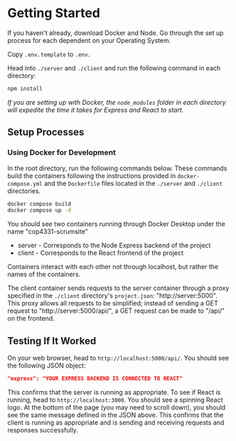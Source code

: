 # Getting Started

If you haven't already, download Docker and Node. Go through the set up process for each dependent on your Operating System.

Copy `.env.template` to `.env`.

Head into `./server` and `./client` and run the following command in each directory:

```bash
npm install
```

_If you are setting up with Docker, the `node_modules` folder in each directory will expedite the time it takes for Express and React to start._

## Setup Processes

### Using Docker for Development

In the root directory, run the following commands below. These commands build the containers following the instructions provided in `docker-compose.yml` and the `Dockerfile` files located in the `./server` and `./client` directories.

```bash
docker compose build
docker compose up -d
```

You should see two containers running through Docker Desktop under the name "cop4331-scrumsite"

-   server - Corresponds to the Node Express backend of the project
-   client - Corresponds to the React frontend of the project

Containers interact with each other not through localhost, but rather the names of the containers.

The client container sends requests to the server container through a proxy specified in the `./client` directory's `project.json`: "http://server:5000". This proxy allows all requests to be simplified; instead of sending a GET request to "http://server:5000/api/", a GET request can be made to "/api/" on the frontend.

## Testing If It Worked

On your web browser, head to `http://localhost:5000/api/`. You should see the following JSON object:

```json
"express": "YOUR EXPRESS BACKEND IS CONNECTED TO REACT"
```

This confirms that the server is running as appropriate. To see if React is running, head to `http://localhost:3000`. You should see a spinning React logo. At the bottom of the page (you may need to scroll down), you should see the same message defined in the JSON above. This confirms that the client is running as appropriate and is sending and receiving requests and responses successfully.
